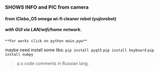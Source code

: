 ### SHOWS INFO and PIC from camera
#### from iClebo_O5 omega wi-fi cleaner robot (yujinrobot)
##### with GUI via LAN/wifi/home network.
    **For works click on python main.pyw**

maybe need install some libs:
`pip install pyqt5`
`pip install keyboard`
`pip install numpy`

> p.s code comments in Russian lang.
